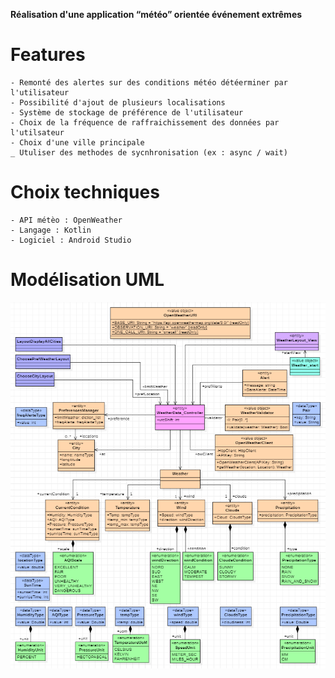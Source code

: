 __Réalisation d'une application “météo” orientée événement extrêmes__

# Features
    - Remonté des alertes sur des conditions météo détéerminer par l'utilisateur
    - Possibilité d'ajout de plusieurs localisations
    - Système de stockage de préférence de l'utilisateur
    - Choix de la fréquence de raffraichissement des données par l'utilsateur
    - Choix d'une ville principale
    _ Utuliser des methodes de sycnhronisation (ex : async / wait)


# Choix techniques
    - API métèo : OpenWeather
    - Langage : Kotlin
    - Logiciel : Android Studio

# Modélisation UML
![UMLWeather](img/UMLWeather_Patrice_Samir_Mehdi.PNG) 
